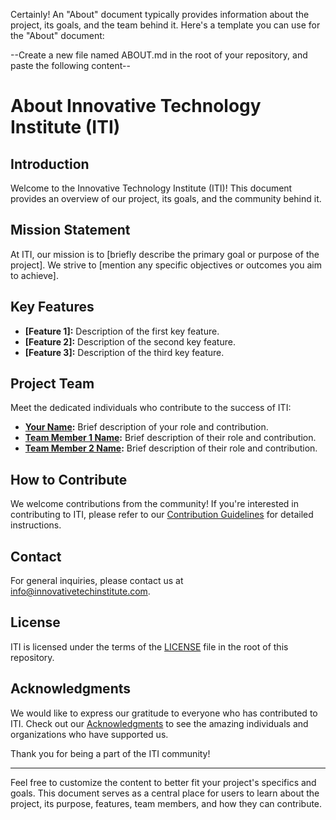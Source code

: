 Certainly! An "About" document typically provides information about the project, its goals, and the team behind it. Here's a template you can use for the "About" document:

--Create a new file named ABOUT.md in the root of your repository, and paste the following content--

# About Innovative Technology Institute (ITI)

## Introduction

Welcome to the Innovative Technology Institute (ITI)! This document provides an overview of our project, its goals, and the community behind it.

## Mission Statement

At ITI, our mission is to [briefly describe the primary goal or purpose of the project]. We strive to [mention any specific objectives or outcomes you aim to achieve].

## Key Features

- **[Feature 1]:** Description of the first key feature.
- **[Feature 2]:** Description of the second key feature.
- **[Feature 3]:** Description of the third key feature.

## Project Team

Meet the dedicated individuals who contribute to the success of ITI:

- **[Your Name](https://github.com/YourGitHubUsername):** Brief description of your role and contribution.
- **[Team Member 1 Name](https://github.com/TeamMember1GitHubUsername):** Brief description of their role and contribution.
- **[Team Member 2 Name](https://github.com/TeamMember2GitHubUsername):** Brief description of their role and contribution.

## How to Contribute

We welcome contributions from the community! If you're interested in contributing to ITI, please refer to our [Contribution Guidelines](CONTRIBUTING.md) for detailed instructions.

## Contact

For general inquiries, please contact us at [info@innovativetechinstitute.com](mailto:info@innovativetechinstitute.com).

## License

ITI is licensed under the terms of the [LICENSE](LICENSE/) file in the root of this repository.

## Acknowledgments

We would like to express our gratitude to everyone who has contributed to ITI. Check out our [Acknowledgments](ACKNOWLEDGMENTS.md) to see the amazing individuals and organizations who have supported us.

Thank you for being a part of the ITI community!

---

Feel free to customize the content to better fit your project's specifics and goals. This document serves as a central place for users to learn about the project, its purpose, features, team members, and how they can contribute.